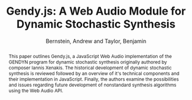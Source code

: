 --- 
title: "Gendy.js: A Web Audio Module for Dynamic Stochastic Synthesis" 
abstract: "This paper outlines Gendy.js, a JavaScript Web Audio implementation of the GENDYN program for dynamic stochastic synthesis originally authored by composer Iannis Xenakis. The historical development of dynamic stochastic synthesis is reviewed followed by an overview of it's technical components and their implementation in JavaScript. Finally, the authors examine the possibilities and issues regarding future development of nonstandard synthesis algorithms using the Web Audio API." 
address: "Atlanta, Georgia" 
author: "Bernstein, Andrew and Taylor, Benjamin"
webAuthor: "Andrew Bernstein, Benjamin Taylor" 
booktitle: "Proceedings of the International Web Audio Conference" 
editor: "Freeman, Jason and Lerch, Alexander and Paradis, Matthew" 
month: "April"
pages: "" 
publisher: "Georgia Tech" 
series: "WAC '16"
track: "Paper"  
year: "2016" 
id: "2016_61" 
tags: year2016
media: none 
pdflink: /_data/papers/pdf/2016/2016_61.pdf
ISSN: 2663-5844
---